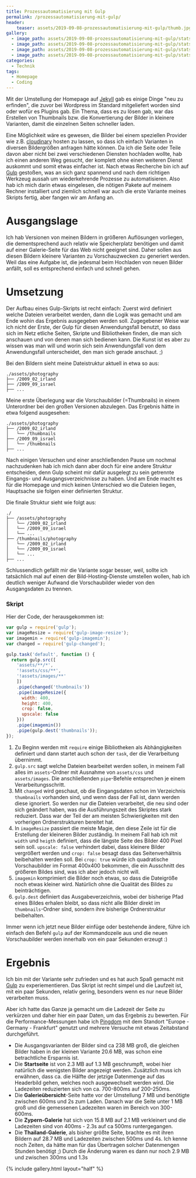 ```yaml
---
title: Prozessautomatisierung mit Gulp
permalink: /prozessautomatisierung-mit-gulp/
header:
    teaser: assets/2019-09-08-prozessautomatisierung-mit-gulp/thumb.jpg
gallery:
  - image_path: assets/2019-09-08-prozessautomatisierung-mit-gulp/stats_home.jpg
  - image_path: assets/2019-09-08-prozessautomatisierung-mit-gulp/stats_overview.jpg
  - image_path: assets/2019-09-08-prozessautomatisierung-mit-gulp/stats_zypern.jpg
  - image_path: assets/2019-09-08-prozessautomatisierung-mit-gulp/stats_thailand.jpg
categories:
  - Technik
tags:
  - Homepage
  - Coding
---
```


Mit der Umstellung der Homepage auf [Jekyll](https://jekyllrb.com/) gab es einige Dinge "neu zu erfinden", 
die zuvor bei Wordpress im Standard mitgeliefert worden sind oder wofür es Plugins gab. 
Ein Thema, dass es zu lösen gab, war das Erstellen von Thumbnails bzw. die Konvertierung der Bilder in kleinere Varianten, 
damit die einzelnen Seiten schneller laden.

Eine Möglichkeit wäre es gewesen, die Bilder bei einem speziellen Provider wie z.B. [cloudinary](https://cloudinary.com/) hosten zu lassen, 
so dass ich einfach Varianten in diversen Bildergrößen anfragen hätte können. 
Da ich die Seite oder Teile davon aber nicht bei zwei verschiedenen Diensten hochladen wollte, hab ich einen anderen Weg gesucht, 
der komplett ohne einen weiteren Dienst auskommt und somit etwas einfacher ist. 
Nach etwas Recherche bin ich auf [Gulp](https://gulpjs.com/) gestoßen, was an sich ganz spannend und nach dem richtigen Werkzeug aussah um wiederkehrende Prozesse zu automatisieren.
Also hab ich mich darin etwas eingelesen, die nötigen Pakete auf meinem Rechner installiert und ziemlich schnell war auch die erste Variante meines Skripts fertig, aber fangen wir am Anfang an.

# Ausgangslage
Ich hab Versionen von meinen Bildern in größeren Auflösungen vorliegen, die dementsprechend auch relativ wie Speicherplatz benötigen und damit auf einer Galerie-Seite für das Web nicht geeignet sind.
Daher sollen aus diesen Bildern kleinere Varianten zu Vorschauzwecken zu generiert werden. Weil das eine Aufgabe ist, 
die jedesmal beim Hochladen von neuen Bilder anfällt, soll es entsprechend einfach und schnell gehen.

# Umsetzung
Der Aufbau eines Gulp-Skripts ist recht einfach: Zuerst wird definiert welche Dateien verarbeitet werden, dann die Logik was gemacht und am Ende wohin das Ergebnis ausgegeben werden soll.
Zugegebener Weise war ich nicht der Erste, der Gulp für diesen Anwendungsfall benutzt, so dass sich im Netz etliche Seiten, 
Skripte und Bibliotheken finden, die man sich anschauen und von denen man sich bedienen kann. 
Die Kunst ist es aber zu wissen was man will und worin sich sein Anwendungsfall von dem Anwendungsfall unterscheidet, den man sich gerade anschaut. ;) 

Bei den Bildern sieht meine Dateistruktur aktuell in etwa so aus:
```
./assets/photography
├── /2009_02_irland
├── /2009_09_israel
├── ...
``` 

Meine erste Überlegung war die Vorschaubilder (=Thumbnails) in einem Unterordner bei den großen Versionen abzulegen. 
Das Ergebnis hätte in etwa folgend ausgesehen:
```
./assets/photography
├── /2009_02_irland
│   └── /thumbnails
├── /2009_09_israel
│   └── /thumbnails
├── ...
``` 

Nach einigen Versuchen und einer anschließenden Pause um nochmal nachzudenken hab ich mich dann aber doch für eine andere Struktur entscheiden, 
denn Gulp scheint mir dafür ausgelegt zu sein getrennte Eingangs- und Ausgangsverzeichnisse zu haben. 
Und am Ende macht es für die Homepage und mich keinen Unterschied wo die Dateien liegen, Hauptsache sie folgen einer definierten Struktur.

Die finale Struktur sieht wie folgt aus: 
```
./
├── /assets/photography
│   └── /2009_02_irland
│   └── /2009_09_israel
│   └── ...
├── /thumbnails/photography
│   └── /2009_02_irland
│   └── /2009_09_israel
│   └── ...
├── ...
``` 

Schlussendlich gefällt mir die Variante sogar besser, weil, sollte ich tatsächlich mal auf einen der Bild-Hosting-Dienste umstellen wollen,
hab ich deutlich weniger Aufwand die Vorschaubilder wieder von den Ausgangsdaten zu trennen.

### Skript
Hier der Code, der herausgekommen ist:
```javascript
var gulp = require('gulp');
var imageResize = require('gulp-image-resize');
var imagemin = require('gulp-imagemin');
var changed = require('gulp-changed');

gulp.task('default', function () {
  return gulp.src([
    'assets/**/*',
    '!assets/css/**',
    '!assets/images/**'
    ])
    .pipe(changed('thumbnails'))
    .pipe(imageResize({
      width: 400,
      height: 400,
      crop: false,
      upscale: false
    }))
    .pipe(imagemin())
    .pipe(gulp.dest('thumbnails'));
});
```

1. Zu Beginn werden mit `require` einige Bibliotheken als Abhängigkeiten definiert und dann startet auch schon der `task`, der die Verarbeitung übernimmt.
2. `gulp.src` sagt welche Dateien bearbeitet werden sollen, in meinem Fall alles im `assets`-Ordner
mit Ausnahme von `assets/css` und `assets/images`. Die anschließenden `pipe`-Befehle entsprechen je einem Verarbeitungsschritt.
3. Mit `changed` wird geschaut, ob die Eingangsdaten schon im Verzeichnis `thumbnails` vorhanden sind, und wenn dass der Fall ist, 
dann werden diese ignoriert. So werden nur die Dateien verarbeitet, die neu sind oder sich geändert haben, was die Ausführungszeit des Skriptes stark reduziert. 
Dass war der Teil der am meisten Schwierigkeiten mit den vorherigen Ordnerstrukturen bereitet hat.
4. In `imageResize` passiert die meiste Magie, den diese Zeile ist für die Erstellung der kleineren Bilder zuständig. 
In meinem Fall hab ich mit `width` und `heigth` definiert, dass die längste Seite des Bilder 400 Pixel sein soll. 
`upscale: false` verhindert dabei, dass kleinere Bilder vergrößert werden und `crop: false` besagt dass das Seitenverhältnis beibehalten werden soll.
Bei `crop: true` würde ich quadratische Vorschaubilder im Format 400x400 bekommen, die ein Ausschnitt des größeren Bildes sind, was ich aber jedoch nicht will.
5. `imagemin` komprimiert die Bilder noch etwas, so dass die Dateigröße noch etwas kleiner wird. Natürlich ohne die Qualität des Bildes zu beinträchtigen.
6. `gulp.dest` definiert das Ausgabeverzeichnis, wobei der bisherige Pfad eines Bildes erhalen bleibt, 
so dass nicht alle Bilder direkt im `thumbnails`-Ordner sind, sondern ihre bisherige Ordnerstruktur beibehalten. 

Immer wenn ich jetzt neue Bilder einfüge oder bestehende ändere, führe ich einfach den Befehl `gulp` auf der Kommandozeile aus 
und die neuen Vorschaubilder werden innerhalb von ein paar Sekunden erzeugt :)

# Ergebnis
Ich bin mit der Variante sehr zufrieden und es hat auch Spaß gemacht mit [Gulp](https://gulpjs.com/) zu experiementieren.
Das Skript ist recht simpel und die Laufzeit ist, mit ein paar Sekunden, relativ gering, besonders wenn es nur neue Bilder verarbeiten muss.

Aber ich hatte das Ganze ja gemacht um die Ladezeit der Seite zu verkürzen und daher hier ein paar Daten, um das Ergebnis zu bewerten.
Für die Performance-Messungen habe ich [Pingdom](https://tools.pingdom.com/) mit dem Standort "Europe - Germany - Frankfurt" genutzt 
und mehrere Versuche mit etwas Zeitabstand durchgeführt.

- Die Ausgangsvarianten der Bilder sind ca 238 MB groß, die gleichen Bilder haben in der kleinen Variante 20.6 MB, 
was schon eine betrachtliche Ersparnis ist.
- Die **Startseite** ist von 2.3 MB auf 1.3 MB geschrumpft, wobei hier natürlich die wenigsten Bilder angezeigt werden. 
Zusätzlich muss ich erwähnen, dass ca. die Hälfte der jetzige Datenmenge auf das Headerbild gehen, 
welches noch ausgewechselt werden wird. Die Ladezeiten reduzierten sich von ca. 700-800ms auf 200-250ms.
- Die **Galerieübersicht**-Seite hatte vor der Umstellung 7 MB und benötigte zwischen 600ms und 2s zum Laden. 
Danach war die Seite unter 1 MB groß und die gemessenen Ladezeiten waren im Bereich von 300-600ms.
- Die **Zypern-Galerie** hat sich von 15.8 MB auf 2.1 MB verkleinert und die Ladezeiten sind von 400ms - 2.3s auf ca 500ms runtergegangen.
- Die **Thailand-Galerie**, als bisher größte Seite, brachte es mit ihren Bildern auf 28.7 MB und Ladezeiten zwischen 500ms und 4s.
Ich kenne noch Zeiten, da hätte man für das Übertragen solcher Datenmengen Stunden benötigt ;) 
Durch die Änderung waren es dann nur noch 2.9 MB und zwischen 300ms und 1.3s


{% include gallery.html layout="half" %}